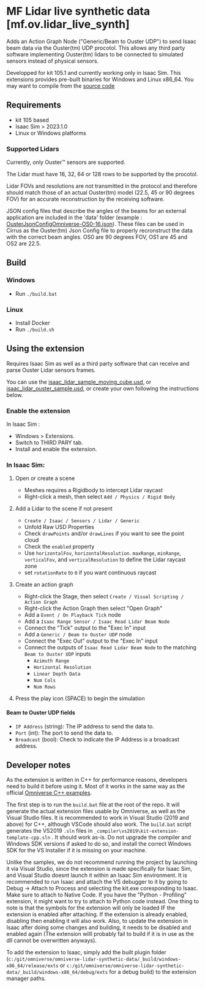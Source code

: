 # MF Lidar live synthetic data [mf.ov.lidar_live_synth]

Adds an Action Graph Node ("Generic/Beam to Ouster UDP") to send Isaac beam data via the Ouster(tm) UDP procotol.
This allows any third party software implementing Ouster(tm) lidars to be connected to simulated sensors instead of physical sensors.

Developped for kit 105.1 and currently working only in Isaac Sim.
This extensions provides pre-built binaries for Windows and Linux x86_64.
You may want to compile from the [source code](https://github.com/MomentFactory/Omniverse-Lidar-Live-Synthetic-Data)

## Requirements
- kit 105 based
- Isaac Sim > 2023.1.0
- Linux or Windows platforms

### Supported Lidars

Currently, only Ouster™ sensors are supported.

The Lidar must have 16, 32, 64 or 128 rows to be supported by the procotol.

Lidar FOVs and resolutions are not transmitted in the protocol and therefore should match those of an actual Ouster(tm) model (22.5, 45 or 90 degrees FOV) for an accurate reconstruction by the receiving software.

JSON config files that describe the angles of the beams for an external application are included in the 'data' folder (example : [OusterJsonConfigOmniverse-OS0-16.json](source/extensions/mf.ov.lidar_live_synth/data/OusterJsonConfigOmniverse-OS0-16.json)). These files can be used in Cirrus as the Ouster(tm) Json Config file to properly recronstruct the data with the correct beam angles. OS0 are 90 degrees FOV, OS1 are 45 and OS2 are 22.5.

## Build

### Windows

- Run `./build.bat`

### Linux

- Install Docker
- Run `./build.sh`

## Using the extension

Requires Isaac Sim as well as a third party software that can receive and parse Ouster Lidar sensors frames.

You can use the [isaac_lidar_sample_moving_cube.usd](source/extensions/mf.ov.lidar_live_synth/samples/isaac_lidar_sample_moving_cube.usd), or [isaac_lidar_ouster_sample.usd](source/extensions/mf.ov.lidar_live_synth/samples//isaac_lidar_ouster_sample.usd), or create your own following the instructions below.

### Enable the extension

In Isaac Sim :
- Windows > Extensions.
- Switch to THIRD PARY tab.
- Install and enable the extension.

### In Isaac Sim:
1. Open or create a scene
    - Meshes requires a Rigidbody to intercept Lidar raycast
    - Right-click a mesh, then select `Add / Physics / Rigid Body`
2. Add a Lidar to the scene if not present
    - `Create / Isaac / Sensors / Lidar / Generic`
    - Unfold Raw USD Properties
    - Check `drawPoints` and/or `drawLines` if you want to see the point cloud
    - Check the `enabled` property
    - Use `horizontalFov`, `horizontalResolution`. `maxRange`, `minRange`, `verticalFov`, and `verticalResolution` to define the Lidar raycast zone
    - set `rotationRate` to `0` if you want continuous raycast
3. Create an action graph
    - Right-click the Stage, then select `Create / Visual Scripting / Action Graph`
    - Right-click the Action Graph then select "Open Graph"
    - Add a `Event / On Playback Tick` node
    - Add a `Isaac Range Sensor / Isaac Read Lidar Beam Node`
    - Connect the "Tick" output to the "Exec In" input
    - Add a `Generic / Beam to Ouster UDP` node
    - Connect the "Exec Out" output to the "Exec In" input
    - Connect the outputs of `Isaac Read Lidar Beam Node` to the matching `Beam to Ouster UDP` inputs
        - `Azimuth Range`
        - `Horizontal Resolution`
        - `Linear Depth Data`
        - `Num Cols`
        - `Num Rows`

4. Press the play icon (SPACE) to begin the simulation

#### Beam to Ouster UDP fields
- `IP Address` (string): The IP address to send the data to.
- `Port` (int): The port to send the data to.
- `Broadcast` (bool): Check to indicate the IP Address is a broadcast address.

## Developer notes
As the extension is written in C++ for performance reasons, developers need to build it before using it. Most of it works in the same way as the official [Omniverse C++ examples](https://github.com/NVIDIA-Omniverse/kit-extension-template-cpp).

The first step is to run the `build.bat` file at the root of the repo. It will generate the actual extension files usable by Omniverse, as well as the Visual Studio files. It is recommended to work in Visual Studio (2019 and above) for C++, although VSCode should also work. The `build.bat` script generates the VS2019 `.sln` files in `_compiler\vs2019\kit-extension-template-cpp.sln` . It should work as-is. Do not upgrade the compiler and Windows SDK versions if asked to do so, and install the correct Windows SDK for the VS Installer if it is missing on your machine.

Unlike the samples, we do not recommend running the project by launching it via Visual Studio, since the extension is made specifically for Isaac Sim, and Visual Studio doesnt launch it within an Isaac Sim environment. It is recommended to run Isaac and attach the VS debugger to it by going to Debug -> Attach to Process and selecting the kit.exe coresponding to Isaac. Make sure to attach to Native Code. If you have the "Python - Profiling" extension, it might want to try to attach to Python code instead. One thing to note is that the symbols for the extension will only be loaded IF the extension is enabled after attaching. If the extension is already enabled, disabling then enabling it will also work. Also, to update the extension in Isaac after doing some changes and building, it needs to be disabled and enabled again (The extension willl probably fail to build if it is in use as the dll cannot be overwritten anyways).

To add the extension to Isaac, simply add the built plugin folder (`c:/git/omniverse/omniverse-lidar-synthetic-data/_build/windows-x86_64/release/exts` or `c:/git/omniverse/omniverse-lidar-synthetic-data/_build/windows-x86_64/debug/exts` for a debug build) to the extension manager paths.
